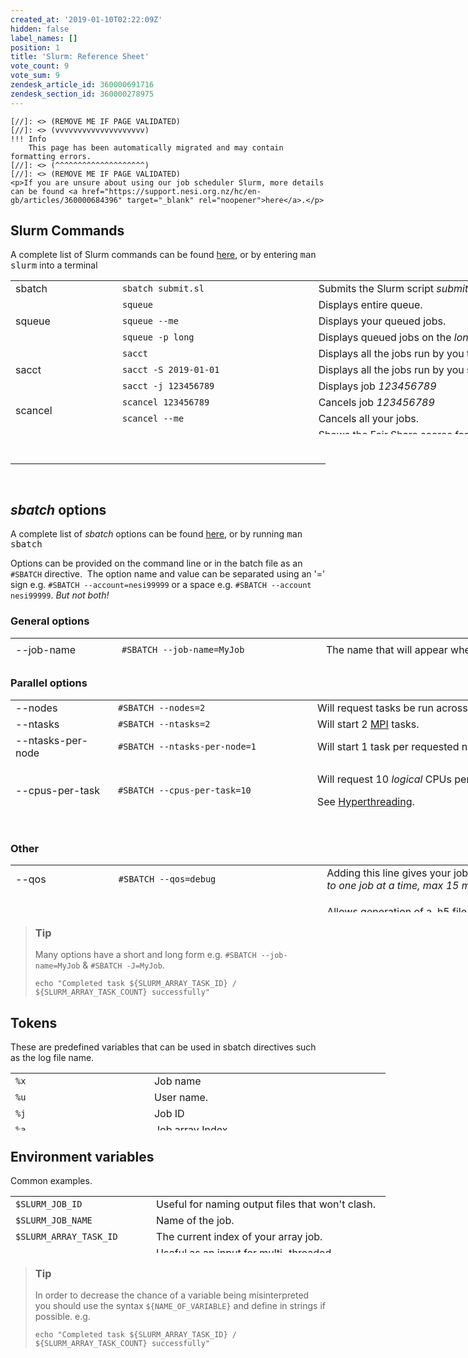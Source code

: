 ```yaml
---
created_at: '2019-01-10T02:22:09Z'
hidden: false
label_names: []
position: 1
title: 'Slurm: Reference Sheet'
vote_count: 9
vote_sum: 9
zendesk_article_id: 360000691716
zendesk_section_id: 360000278975
---
```



    [//]: <> (REMOVE ME IF PAGE VALIDATED)
    [//]: <> (vvvvvvvvvvvvvvvvvvvv)
    !!! Info
        This page has been automatically migrated and may contain formatting errors.
    [//]: <> (^^^^^^^^^^^^^^^^^^^^)
    [//]: <> (REMOVE ME IF PAGE VALIDATED)
    <p>If you are unsure about using our job scheduler Slurm, more details can be found <a href="https://support.nesi.org.nz/hc/en-gb/articles/360000684396" target="_blank" rel="noopener">here</a>.</p>
<h2>Slurm Commands</h2>
<p>A complete list of Slurm commands can be found <a href="https://slurm.schedmd.com/man_index.html">here</a>, or by entering <kbd>man slurm</kbd> into a terminal</p>
<table style="height: 246px; width: 966px;">
<tbody>
<tr style="height: 22px;">
<td style="width: 157.141px; height: 21px;">sbatch</td>
<td style="width: 301.297px; height: 21px;"><code>sbatch submit.sl</code></td>
<td style="width: 473.562px; height: 21px;">Submits the Slurm script <em>submit.sl</em>
</td>
</tr>
<tr style="height: 22px;">
<td style="width: 157.141px; height: 61px;" rowspan="3">squeue</td>
<td style="width: 301.297px; height: 21px;"><code>squeue</code></td>
<td style="width: 473.562px; height: 21px;">Displays entire queue.</td>
</tr>
<tr style="height: 22px;">
<td style="width: 301.297px; height: 18px;"><code>squeue --me</code></td>
<td style="width: 473.562px; height: 18px;">Displays your queued jobs.</td>
</tr>
<tr style="height: 22px;">
<td style="width: 301.297px; height: 22px;"><code>squeue -p long</code></td>
<td style="width: 473.562px; height: 22px;">Displays queued jobs on the <em>long</em> partition.</td>
</tr>
<tr style="height: 22px;">
<td style="width: 157.141px; height: 66px;" rowspan="3">sacct</td>
<td style="width: 301.297px; height: 22px;"><code>sacct</code></td>
<td style="width: 473.562px; height: 22px;">Displays all the jobs run by you that day.</td>
</tr>
<tr style="height: 22px;">
<td style="width: 301.297px; height: 22px;"><code>sacct -S 2019-01-01</code></td>
<td style="width: 473.562px; height: 22px;">Displays all the jobs run by you since the <em>1st Jan 2019</em>
</td>
</tr>
<tr style="height: 22px;">
<td style="width: 301.297px; height: 22px;"><code>sacct -j 123456789</code></td>
<td style="width: 473.562px; height: 22px;">Displays job <em>123456789</em>
</td>
</tr>
<tr style="height: 22px;">
<td style="width: 157.141px; height: 44px;" rowspan="2">scancel</td>
<td style="width: 301.297px; height: 22px;"><code>scancel 123456789</code></td>
<td style="width: 473.562px; height: 22px;">Cancels job <em>123456789</em>
</td>
</tr>
<tr style="height: 22px;">
<td style="width: 301.297px; height: 22px;"><code>scancel --me</code></td>
<td style="width: 473.562px; height: 22px;">Cancels all your jobs.</td>
</tr>
<tr style="height: 22px;">
<td style="width: 157.141px; height: 22px;">sshare</td>
<td style="width: 301.297px; height: 22px;"><code>sshare -U</code></td>
<td style="width: 473.562px; height: 22px;">Shows the Fair Share scores for all projects of which <em>you</em> are a member.</td>
</tr>
<tr style="height: 22px;">
<td style="width: 157.141px; height: 22px;">sinfo</td>
<td style="width: 301.297px; height: 22px;"><code>sinfo</code></td>
<td style="width: 473.562px; height: 22px;">Shows the current state of our Slurm partitions.</td>
</tr>
<tr style="height: 22px;">
<td style="width: 157.141px; height: 10px;"> </td>
<td style="width: 301.297px; height: 10px;"> </td>
<td style="width: 473.562px; height: 10px;"> </td>
</tr>
</tbody>
</table>
<p> </p>
<hr>
<p> </p>
<h2 id="sVariables">
<em>sbatch</em> options</h2>
<p>A complete list of <em>sbatch</em> options can be found <a href="https://slurm.schedmd.com/sbatch.html">here</a>, or by running <kbd>man sbatch</kbd></p>
<p>Options can be provided on the command line or in the batch file as an <code>#SBATCH</code> directive.  The option name and value can be separated using an '=' sign e.g. <code>#SBATCH --account=nesi99999</code> or a space e.g. <code>#SBATCH --account nesi99999</code>. <em>But not both!</em></p>
<h3>General options</h3>
<table style="width: 966px; height: 40px;">
<tbody>
<tr style="height: 40px;">
<td style="width: 156.167px; height: 40px;">--job-name</td>
<td style="width: 314.333px; height: 40px;"><code><span class="c">#SBATCH --job-name=MyJob</span></code></td>
<td style="width: 461.5px; height: 40px;"><span class="c">The name that will appear when using squeue or sacct</span></td>
</tr>
<tr style="height: 40px;">
<td style="width: 156.167px; height: 40px;">--account</td>
<td style="width: 314.333px; height: 40px;"><code><span class="c">#SBATCH --account=nesi99999</span></code></td>
<td style="width: 461.5px; height: 40px;"><span class="c">The account your core hours will be 'charged' to.</span></td>
</tr>
<tr style="height: 40px;">
<td style="width: 156.167px; height: 40px;">--time</td>
<td style="width: 314.333px; height: 40px;"><code><span class="c">#SBATCH --time=DD-HH:MM:SS</span></code></td>
<td style="width: 461.5px; height: 40px;"><span class="c">Job max walltime<br></span></td>
</tr>
<tr style="height: 40px;">
<td style="width: 156.167px; height: 40px;">--mem</td>
<td style="width: 314.333px; height: 40px;"><code><span class="c">#SBATCH --mem=512MB</span></code></td>
<td style="width: 461.5px; height: 40px;">Memory required per node.</td>
</tr>
<tr style="height: 40px;">
<td style="width: 156.167px; height: 40px;">--partition</td>
<td style="width: 314.333px; height: 40px;"><code><span class="c">#SBATCH --partition=long</span></code></td>
<td style="width: 461.5px; height: 40px;">Specified job <a href="https://support.nesi.org.nz/hc/en-gb/articles/360000204076-Mahuika-Slurm-Partitions">partition</a>.</td>
</tr>
<tr style="height: 40px;">
<td style="width: 156.167px; height: 40px;">--output</td>
<td style="width: 314.333px; height: 40px;"><code>#SBATCH --output=%j_output.out</code></td>
<td style="width: 461.5px; height: 41px;">Path and name of standard output file.</td>
</tr>
<tr style="height: 40px;">
<td style="width: 156.167px; height: 40px;">--mail-user</td>
<td style="width: 314.333px; height: 40px;"><code class="nohighlight">#SBATCH --mail-user=bob123@gmail.com</code></td>
<td style="width: 461.5px; height: 40px;">Address to send mail notifications.</td>
</tr>
<tr style="height: 40px;">
<td style="width: 156.167px; height: 40px;" rowspan="2">--mail-type</td>
<td style="width: 314.333px; height: 40px;"><code>#SBATCH --mail-type=ALL</code></td>
<td style="width: 461.5px; height: 40px;">Will send a mail notification at <code>BEGIN  END  FAIL</code>
</td>
</tr>
<tr style="height: 41px;">
<td style="width: 314.333px; height: 40px;"><code>#SBATCH --mail-type=TIME_LIMIT_80</code></td>
<td style="width: 461.5px; height: 40px;">Will send message at <em>80%</em> walltime</td>
</tr>
<tr>
<td style="width: 156.167px;">--no-requeue</td>
<td style="width: 314.333px;"><code>#SBATCH --no-requeue<br></code></td>
<td style="width: 461.5px;">Will stop job being requeued in the case of node failure.</td>
</tr>
</tbody>
</table>
<h3>Parallel options</h3>
<table style="height: 205px; width: 966px;">
<tbody>
<tr style="height: 23px;">
<td style="width: 148px; height: 23px;">--nodes</td>
<td style="width: 303px; height: 23px;"><code>#SBATCH --nodes=2</code></td>
<td style="width: 446px; height: 23px;">Will request tasks be run across 2 nodes.</td>
</tr>
<tr style="height: 23px;">
<td style="width: 148px; height: 23px;">--ntasks</td>
<td style="width: 303px; height: 23px;"><code>#SBATCH --ntasks=2</code></td>
<td style="width: 446px; height: 23px;">Will start 2 <a href="https://support.nesi.org.nz/knowledge/articles/360000690275/">MPI</a> tasks.</td>
</tr>
<tr style="height: 23px;">
<td style="width: 148px; height: 23px;">--ntasks-per-node</td>
<td style="width: 303px; height: 23px;"><code>#SBATCH --ntasks-per-node=1</code></td>
<td style="width: 446px; height: 23px;">Will start 1 task per requested node</td>
</tr>
<tr style="height: 23px;">
<td style="width: 148px; height: 23px;">--cpus-per-task</td>
<td style="width: 303px; height: 23px;"><code>#SBATCH --cpus-per-task=10</code></td>
<td style="width: 446px; height: 23px;">
<p>Will request 10 <em>logical</em> CPUs per task.</p>
<p>See <a href="https://support.nesi.org.nz/hc/en-gb/articles/360000568236-Hyperthreading" target="_self" rel="undefined">Hyperthreading</a>.</p>
</td>
</tr>
<tr style="height: 23px;">
<td style="width: 148px; height: 23px;">--mem-per-cpu</td>
<td style="width: 303px; height: 23px;"><code>#SBATCH --mem-per-cpu=512MB</code></td>
<td style="width: 446px; height: 23px;">
<p>Memory Per <em>logical</em> CPU.</p>
<p><code>--mem</code> Should be used if shared memory job.</p>
<p>See <a href="https://support.nesi.org.nz/hc/en-gb/articles/360001108756" target="_self" rel="undefined">How do I request memory?</a>.</p>
</td>
</tr>
<tr style="height: 46px;">
<td style="width: 148px; height: 46px;">--array</td>
<td style="width: 303px; height: 46px;"><code>#SBATCH --array=1-5</code></td>
<td style="width: 446px; height: 46px;">Will submit job 5 times each with a different <code>$SLURM_ARRAY_TASK_ID</code> (1,2,3,4,5)</td>
</tr>
<tr style="height: 44px;">
<td style="width: 148px; height: 44px;"> </td>
<td style="width: 303px; height: 44px;"><code>#SBATCH --array=0-20:5</code></td>
<td style="width: 446px; height: 44px;">Will submit job 5 times each with a different <code>$SLURM_ARRAY_TASK_ID</code> (0,5,10,15,20)</td>
</tr>
<tr>
<td style="width: 148px;"> </td>
<td style="width: 303px;"><code>#SBATCH --array=1-100%10</code></td>
<td style="width: 446px;">Will submit 1 though to 100 jobs but no more than 10 at once.</td>
</tr>
</tbody>
</table>
<h3>Other</h3>
<table style="height: 76px; width: 966px;">
<tbody>
<tr>
<td style="width: 150.433px;">--qos</td>
<td style="width: 320px;"><code>#SBATCH --qos=debug</code></td>
<td style="width: 461.567px;">Adding this line gives your job a very high priority. <em>Limited to one job at a time, max 15 minutes</em>.</td>
</tr>
<tr>
<td style="width: 150.433px;">--profile</td>
<td style="width: 320px;"><code>#SBATCH --profile=ALL</code></td>
<td style="width: 461.567px;">
<p>Allows generation of a .h5 file containing job profile information.</p>
<p>See <a href="https://support.nesi.org.nz/hc/en-gb/articles/360000810616-How-can-I-profile-a-SLURM-job-" target="_self" rel="undefined">Slurm Native Profiling</a>.</p>
</td>
</tr>
<tr>
<td style="width: 150.433px;">--dependency</td>
<td style="width: 320px;"><code>#SBATCH --dependency=afterok:123456789</code></td>
<td style="width: 461.567px;">Will only start after the job 123456789 has completed.</td>
</tr>
<tr>
<td style="width: 150.433px;">--hint</td>
<td style="width: 320px;"><code>#SBATCH --hint=nomultithread</code></td>
<td style="width: 461.567px;">Disables <a href="https://support.nesi.org.nz/hc/en-gb/articles/360000568236-Hyperthreading" target="_self">hyperthreading</a>, be aware that this will significantly change how your job is defined.</td>
</tr>
</tbody>
</table>
<blockquote class="blockquote-tip">
<h3 id="prerequisites">Tip</h3>
<p>Many options have a short and long form e.g. <code>#SBATCH --job-name=MyJob</code> &amp; <code>#SBATCH -J=MyJob</code>.</p>
<pre><code>echo "Completed task ${SLURM_ARRAY_TASK_ID} / ${SLURM_ARRAY_TASK_COUNT} successfully"</code></pre>
</blockquote>
<h2 class="highlight">Tokens</h2>
<p class="highlight">These are predefined variables that can be used in sbatch directives such as the log file name.</p>
<div class="highlight">
<table style="height: 92px; width: 600px;">
<tbody>
<tr style="height: 23px;">
<td style="width: 209.367px; height: 23px;"><code class="nohighlight">%x</code></td>
<td style="width: 367.633px; height: 23px;">Job name</td>
</tr>
<tr style="height: 23px;">
<td style="width: 209.367px; height: 23px;"><code class="nohighlight">%u</code></td>
<td style="width: 367.633px; height: 23px;">User name.</td>
</tr>
<tr style="height: 23px;">
<td style="width: 209.367px; height: 23px;"><code class="nohighlight">%j</code></td>
<td style="width: 367.633px; height: 23px;">Job ID </td>
</tr>
<tr style="height: 23px;">
<td style="width: 209.367px; height: 23px;"><code class="nohighlight">%a</code></td>
<td style="width: 367.633px; height: 23px;">Job array Index</td>
</tr>
</tbody>
</table>
</div>
<h2 id="where-to-build">Environment variables</h2>
<p>Common examples.</p>
<table style="height: 91px; width: 600px;">
<tbody>
<tr>
<td style="width: 210.367px;"><code class="highlighter-rouge">$SLURM_JOB_ID</code></td>
<td style="width: 366.633px;">Useful for naming output files that won't clash.</td>
</tr>
<tr>
<td style="width: 210.367px;"><code class="highlighter-rouge">$SLURM_JOB_NAME</code></td>
<td style="width: 366.633px;">Name of the job.</td>
</tr>
<tr>
<td style="width: 210.367px;"><code class="highlighter-rouge">$SLURM_ARRAY_TASK_ID</code></td>
<td style="width: 366.633px;">The current index of your array job. </td>
</tr>
<tr>
<td style="width: 210.367px;"><code class="highlighter-rouge">$SLURM_CPUS_PER_TASK</code></td>
<td style="width: 366.633px;">Useful as an input for multi-threaded functions.</td>
</tr>
<tr>
<td style="width: 210.367px;"><code class="highlighter-rouge">$SLURM_NTASKS</code></td>
<td style="width: 366.633px;">Useful as an input for MPI functions.</td>
</tr>
<tr>
<td style="width: 210.367px;"><code class="highlighter-rouge">$SLURM_SUBMIT_DIR</code></td>
<td style="width: 366.633px;">Directory where <code class="nohighlight">sbatch</code> was called.</td>
</tr>
</tbody>
</table>
<blockquote class="blockquote-tip">
<h3 id="prerequisites">Tip</h3>
<p>In order to decrease the chance of a variable being misinterpreted you should use the syntax <code>${NAME_OF_VARIABLE}</code> and define in strings if possible. e.g.</p>
<pre><code>echo "Completed task ${SLURM_ARRAY_TASK_ID} / ${SLURM_ARRAY_TASK_COUNT} successfully"</code></pre>
</blockquote>